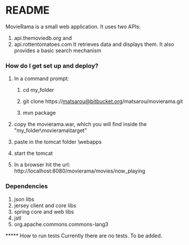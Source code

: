 # README #

MovieRama is a small web application. It uses two APIs: 
1. api.themoviedb.org and 
2. api.rottentomatoes.com
It retrieves data and displays them.
It also provides a basic search mechanism


### How do I get set up and deploy? ###
1. In a command prompt:
	1. cd my_folder

	2. git clone https://matsarou@bitbucket.org/matsarou/movierama.git 

	3. mvn package

2) copy the movierama.war, which you will find inside the "my_folder\movierama\target"

3) paste in the tomcat folder \webapps

4) start the tomcat

5) In a browser hit the url: http://localhost:8080/movierama/movies/now_playing



### Dependencies ###
1. json libs
2. jersey client and core libs
3. spring core and web libs
4. jstl
5. org.apache.commons.commons-lang3 


***** How to run tests
Currently  there are no tests. To be added.